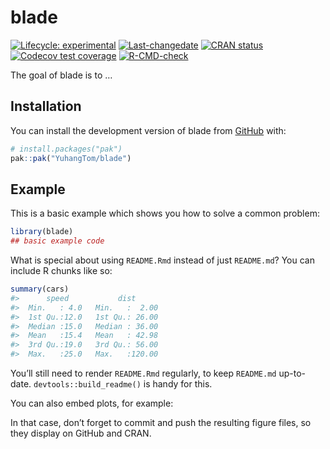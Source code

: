 
<!-- README.md is generated from README.Rmd. Please edit that file -->

# blade

<!-- badges: start -->

[![Lifecycle:
experimental](https://img.shields.io/badge/lifecycle-experimental-orange.svg)](https://lifecycle.r-lib.org/articles/stages.html#experimental)
[![Last-changedate](https://img.shields.io/badge/last%20change-2025--10--27-yellowgreen.svg)](https://github.com/YuhangTom/blade/commits/main)
[![CRAN
status](https://www.r-pkg.org/badges/version/blade.png)](https://CRAN.R-project.org/package=blade)
[![Codecov test
coverage](https://codecov.io/gh/YuhangTom/blade/graph/badge.svg)](https://app.codecov.io/gh/YuhangTom/blade)
[![R-CMD-check](https://github.com/YuhangTom/blade/actions/workflows/R-CMD-check.yaml/badge.svg)](https://github.com/YuhangTom/blade/actions/workflows/R-CMD-check.yaml)
<!-- badges: end -->

The goal of blade is to …

## Installation

You can install the development version of blade from
[GitHub](https://github.com/) with:

``` r
# install.packages("pak")
pak::pak("YuhangTom/blade")
```

## Example

This is a basic example which shows you how to solve a common problem:

``` r
library(blade)
## basic example code
```

What is special about using `README.Rmd` instead of just `README.md`?
You can include R chunks like so:

``` r
summary(cars)
#>      speed           dist       
#>  Min.   : 4.0   Min.   :  2.00  
#>  1st Qu.:12.0   1st Qu.: 26.00  
#>  Median :15.0   Median : 36.00  
#>  Mean   :15.4   Mean   : 42.98  
#>  3rd Qu.:19.0   3rd Qu.: 56.00  
#>  Max.   :25.0   Max.   :120.00
```

You’ll still need to render `README.Rmd` regularly, to keep `README.md`
up-to-date. `devtools::build_readme()` is handy for this.

You can also embed plots, for example:

In that case, don’t forget to commit and push the resulting figure
files, so they display on GitHub and CRAN.

